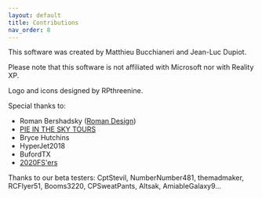 ```yaml
---
layout: default
title: Contributions
nav_order: 8
---
```


This software was created by Matthieu Bucchianeri and Jean-Luc Dupiot.

Please note that this software is not affiliated with Microsoft nor with Reality XP.

Logo and icons designed by RPthreenine.

Special thanks to:
- Roman Bershadsky ([Roman Design](https://flightsimulation.romandesign.ca/))
- [PIE IN THE SKY TOURS](https://www.youtube.com/c/pieintheskytours)
- Bryce Hutchins
- HyperJet2018
- BufordTX
- [2020FS'ers](https://www.youtube.com/channel/UCwCZlJ5_EOSzS9_gNvyWFTw)

Thanks to our beta testers: CptStevil, NumberNumber481, themadmaker, RCFlyer51, Booms3220, CPSweatPants, Altsak, AmiableGalaxy9...
